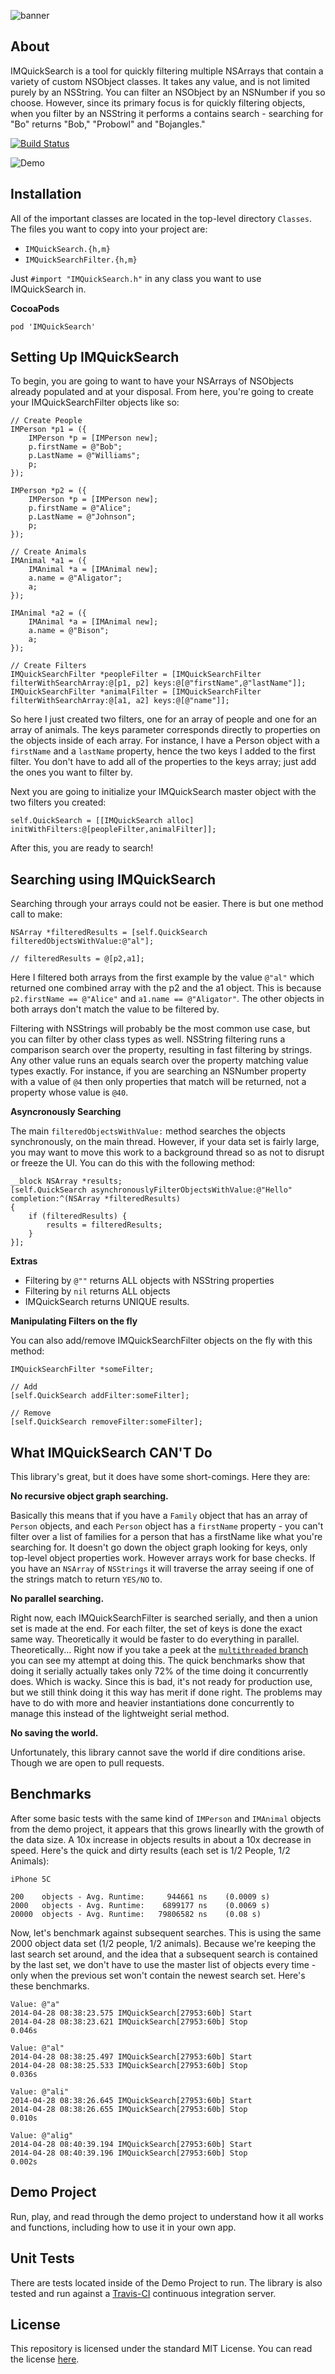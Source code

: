 ![banner](https://raw.github.com/Intermark/IMQuickSearch/master/Images/banner.png)

## About

IMQuickSearch is a tool for quickly filtering multiple NSArrays that contain a variety of custom NSObject classes. It takes any value, and is not limited purely by an NSString. You can filter an NSObject by an NSNumber if you so choose. However, since its primary focus is for quickly filtering objects, when you filter by an NSString it performs a contains search - searching for "Bo" returns "Bob," "Probowl" and "Bojangles."

[![Build Status](https://travis-ci.org/Intermark/IMQuickSearch.png)](https://travis-ci.org/Intermark/IMQuickSearch)

![Demo](Images/Demo.gif)

## Installation

All of the important classes are located in the top-level directory `Classes`. The files you want to copy into your project are:

* `IMQuickSearch.{h,m}`
* `IMQuickSearchFilter.{h,m}`

Just `#import "IMQuickSearch.h"` in any class you want to use IMQuickSearch in.

**CocoaPods**

`pod 'IMQuickSearch'`

## Setting Up IMQuickSearch

To begin, you are going to want to have your NSArrays of NSObjects already populated and at your disposal. From here, you're going to create your IMQuickSearchFilter objects like so:

```objc
// Create People
IMPerson *p1 = ({
    IMPerson *p = [IMPerson new];
    p.firstName = @"Bob";
    p.LastName = @"Williams";
    p;
});

IMPerson *p2 = ({
    IMPerson *p = [IMPerson new];
    p.firstName = @"Alice";
    p.LastName = @"Johnson";
    p;
});

// Create Animals
IMAnimal *a1 = ({
    IMAnimal *a = [IMAnimal new];
    a.name = @"Aligator";
    a;
});

IMAnimal *a2 = ({
    IMAnimal *a = [IMAnimal new];
    a.name = @"Bison";
    a;
});

// Create Filters
IMQuickSearchFilter *peopleFilter = [IMQuickSearchFilter filterWithSearchArray:@[p1, p2] keys:@[@"firstName",@"lastName"]];
IMQuickSearchFilter *animalFilter = [IMQuickSearchFilter filterWithSearchArray:@[a1, a2] keys:@[@"name"]];
```
So here I just created two filters, one for an array of people and one for an array of animals. The keys parameter corresponds directly to properties on the objects inside of each array. For instance, I have a Person object with a `firstName` and a `lastName` property, hence the two keys I added to the first filter. You don't have to add all of the properties to the keys array; just add the ones you want to filter by.

Next you are going to initialize your IMQuickSearch master object with the two filters you created:

```objc
self.QuickSearch = [[IMQuickSearch alloc] initWithFilters:@[peopleFilter,animalFilter]];
```

After this, you are ready to search!

## Searching using IMQuickSearch

Searching through your arrays could not be easier. There is but one method call to make:

```objc
NSArray *filteredResults = [self.QuickSearch filteredObjectsWithValue:@"al"];

// filteredResults = @[p2,a1];
```

Here I filtered both arrays from the first example by the value `@"al"` which returned one combined array with the p2 and the a1 object. This is because `p2.firstName == @"Alice"` and `a1.name == @"Aligator"`. The other objects in both arrays don't match the value to be filtered by.

Filtering with NSStrings will probably be the most common use case, but you can filter by other class types as well. NSString filtering runs a comparison search over the property, resulting in fast filtering by strings. Any other value runs an equals search over the property matching value types exactly. For instance, if you are searching an NSNumber property with a value of `@4` then only properties that match will be returned, not a property whose value is `@40`.

**Asyncronously Searching**

The main `filteredObjectsWithValue:` method searches the objects synchronously, on the main thread. However, if your data set is fairly large, you may want to move this work to a background thread so as not to disrupt or freeze the UI. You can do this with the following method:

```objc
__block NSArray *results;
[self.QuickSearch asynchronouslyFilterObjectsWithValue:@"Hello" completion:^(NSArray *filteredResults)
{
    if (filteredResults) {
        results = filteredResults;
    }
}];
```

**Extras**
* Filtering by `@""` returns ALL objects with NSString properties
* Filtering by `nil` returns ALL objects
* IMQuickSearch returns UNIQUE results.

**Manipulating Filters on the fly**

You can also add/remove IMQuickSearchFilter objects on the fly with this method:

```objc
IMQuickSearchFilter *someFilter;

// Add
[self.QuickSearch addFilter:someFilter];

// Remove
[self.QuickSearch removeFilter:someFilter];
```

## What IMQuickSearch CAN'T Do

This library's great, but it does have some short-comings. Here they are:

**No recursive object graph searching.**

Basically this means that if you have a `Family` object that has an array of `Person` objects, and each `Person` object has a `firstName` property - you can't filter over a list of families for a person that has a firstName like what you're searching for. It doesn't go down the object graph looking for keys, only top-level object properties work. However arrays work for base checks. If you have an `NSArray` of `NSStrings` it will traverse the array seeing if one of the strings match to return `YES/NO` to.

**No parallel searching.**

Right now, each IMQuickSearchFilter is searched serially, and then a union set is made at the end. For each filter, the set of keys is done the exact same way. Theoretically it would be faster to do everything in parallel. Theoretically... Right now if you take a peek at the [`multithreaded` branch](https://github.com/Intermark/IMQuickSearch/tree/multithreaded) you can see my attempt at doing this. The quick benchmarks show that doing it serially actually takes only 72% of the time doing it concurrently does. Which is wacky. Since this is bad, it's not ready for production use, but we still think doing it this way has merit if done right. The problems may have to do with more and heavier instantiations done concurrently to manage this instead of the lightweight serial method.

**No saving the world.**

Unfortunately, this library cannot save the world if dire conditions arise. Though we are open to pull requests.

## Benchmarks

After some basic tests with the same kind of `IMPerson` and `IMAnimal` objects from the demo project, it appears that this grows linearlly with the growth of the data size. A 10x increase in objects results in about a 10x decrease in speed. Here's the quick and dirty results (each set is 1/2 People, 1/2 Animals):

```
iPhone 5C

200    objects - Avg. Runtime:     944661 ns    (0.0009 s)
2000   objects - Avg. Runtime:    6899177 ns    (0.0069 s)
20000  objects - Avg. Runtime:   79806582 ns    (0.08 s)
```

Now, let's benchmark against subsequent searches. This is using the same 2000 object data set (1/2 people, 1/2 animals). Because we're keeping the last search set around, and the idea that a subsequent search is contained by the last set, we don't have to use the master list of objects every time - only when the previous set won't contain the newest search set. Here's these benchmarks.

```
Value: @"a"
2014-04-28 08:38:23.575 IMQuickSearch[27953:60b] Start
2014-04-28 08:38:23.621 IMQuickSearch[27953:60b] Stop
0.046s

Value: @"al"
2014-04-28 08:38:25.497 IMQuickSearch[27953:60b] Start
2014-04-28 08:38:25.533 IMQuickSearch[27953:60b] Stop
0.036s

Value: @"ali"
2014-04-28 08:38:26.645 IMQuickSearch[27953:60b] Start
2014-04-28 08:38:26.655 IMQuickSearch[27953:60b] Stop
0.010s

Value: @"alig"
2014-04-28 08:40:39.194 IMQuickSearch[27953:60b] Start
2014-04-28 08:40:39.196 IMQuickSearch[27953:60b] Stop
0.002s
```

## Demo Project

Run, play, and read through the demo project to understand how it all works and functions, including how to use it in your own app.

## Unit Tests

There are tests located inside of the Demo Project to run. The library is also tested and run against a [Travis-CI](https://travis-ci.org/Intermark/IMQuickSearch) continuous integration server.

## License

This repository is licensed under the standard MIT License. You can read the license [here](https://github.com/Intermark/IMQuickSearch/blob/master/License).
